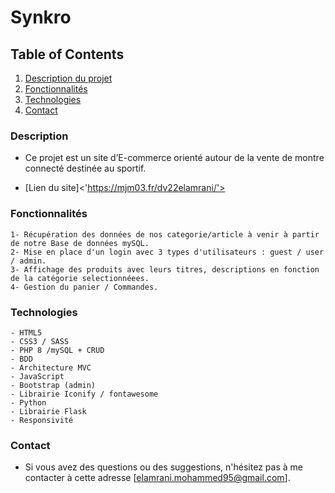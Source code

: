 # Synkro

## Table of Contents
1. [Description du projet](#Description)
2. [Fonctionnalités](#Fonctionnalités)
3. [Technologies](#Technologies)
4. [Contact](#Contact)

### Description

- Ce projet est un site d’E-commerce orienté autour de la vente de montre connecté destinée au sportif.

- [Lien du site]<'https://mjm03.fr/dv22elamrani/'>


### Fonctionnalités

    1- Récupération des données de nos categorie/article à venir à partir de notre Base de données mySQL.
    2- Mise en place d'un login avec 3 types d'utilisateurs : guest / user / admin.
    3- Affichage des produits avec leurs titres, descriptions en fonction de la catégorie selectionnéees.
    4- Gestion du panier / Commandes.

### Technologies

    - HTML5
    - CSS3 / SASS
    - PHP 8 /mySQL + CRUD
    - BDD
    - Architecture MVC
    - JavaScript 
    - Bootstrap (admin)
    - Librairie Iconify / fontawesome
    - Python
    - Librairie Flask
    - Responsivité

### Contact

- Si vous avez des questions ou des suggestions, n'hésitez pas à me contacter à cette adresse [elamrani.mohammed95@gmail.com].